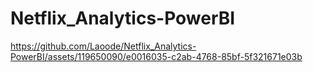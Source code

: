 # Netflix_Analytics-PowerBI

https://github.com/Laoode/Netflix_Analytics-PowerBI/assets/119650090/e0016035-c2ab-4768-85bf-5f321671e03b
